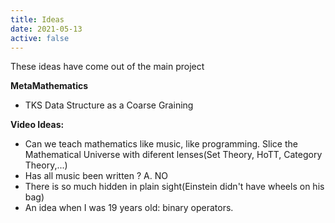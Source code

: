 ```yaml
---
title: Ideas
date: 2021-05-13
active: false
---
```


These ideas have come out of the main project

<!--more-->

**MetaMathematics**
- TKS Data Structure as a Coarse Graining

**Video Ideas:**
- Can we teach mathematics like music, like programming. Slice the Mathematical Universe with diferent lenses(Set Theory, HoTT, Category Theory,...)
- Has all music been written ? A. NO
- There is so much hidden in plain sight(Einstein didn't have wheels on his bag)
- An idea when I was 19 years old: binary operators.
